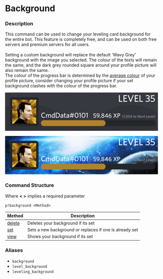 # Background

### Description

This command can be used to change your leveling card background for the entire bot. This feature is completely free, and can be used on both free servers and premium servers for all users.\
\
Setting a custom background will replace the default 'Wavy Grey' background with the image you selected. The colour of the texts will remain the same, and the dark grey rounded square around your profile picture will also remain the same. \
The colour of the progress bar is determined by the [average colour](https://matkl.github.io/average-color/) of your profile picture, consider changing your profile picture if your set background clashes with the colour of the progress bar.

![Default 'Wavy Grey' Leveling Card](../../.gitbook/assets/default.png)

![Custom 'Space' Leveling Card](../../.gitbook/assets/level.png)

### Command Structure

Where **< >** implies a required parameter

```
p!background <Method>
```

| Method              | Description                                             |
| ------------------- | ------------------------------------------------------- |
| [delete](delete.md) | Deletes your background if its set                      |
| [set](set.md)       | Sets a new background or replaces if one is already set |
| [view](view.md)     | Shows your background if its set                        |

### Aliases

* `background`
* `level_background`
* `leveling_background`
